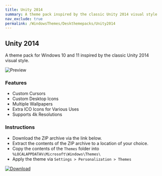 ```yaml
---
title: Unity 2014
summary: A theme pack inspired by the classic Unity 2014 visual style
nav_exclude: true
permalink: /WindowsThemes/Deskthemepacks/Unity2014
---
```


## Unity 2014

A theme pack for Windows 10 and 11 inspired by the classic Unity 2014 visual style.

![Preview](https://gitlab.com/the-back-room/deskthemepacks/sfw/unity-2014/-/raw/main/Extras/Preview.bmp)

### Features

- Custom Cursors
- Custom Desktop Icons
- Multiple Wallpapers
- Extra ICO Icons for Various Uses
- Supports 4k Resolutions

### Instructions

- Download the ZIP archive via the link below.
- Extract the contents of the ZIP archive to a location of your choice.
- Copy the contents of the `Themes` folder into `%LOCALAPPDATA%\Microsoft\Windows\Themes\`
- Apply the theme via `Settings > Personalization > Themes`

[![Download](https://img.shields.io/badge/Download-black?style=plastic&logoColor=white&logoSize=auto&labelColor=green&color=black&cacheSeconds=3600)](https://gitlab.com/the-back-room/deskthemepacks/sfw/unity-2014/-/archive/main/unity-2014-main.zip)
